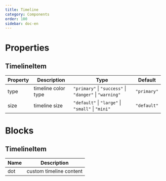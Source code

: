 ```yaml
---
title: Timeline
category: Components
order: 100 
sidebar: doc-en
---
```


# Properties

## TimelineItem

| Property | Description | Type | Default |
| --- | --- | --- | --- |
| type | timeline color type | `"primary"` &#124; `"success"` &#124; `"danger"` &#124; `"warning"` | `"primary"` |
| size | timeline size | `"default"` &#124; `"large"` &#124; `"small"` &#124; `"mini"` | `"default"` |

# Blocks

## TimelineItem

| Name | Description |
| --- | --- |
| dot | custom timeline content |

